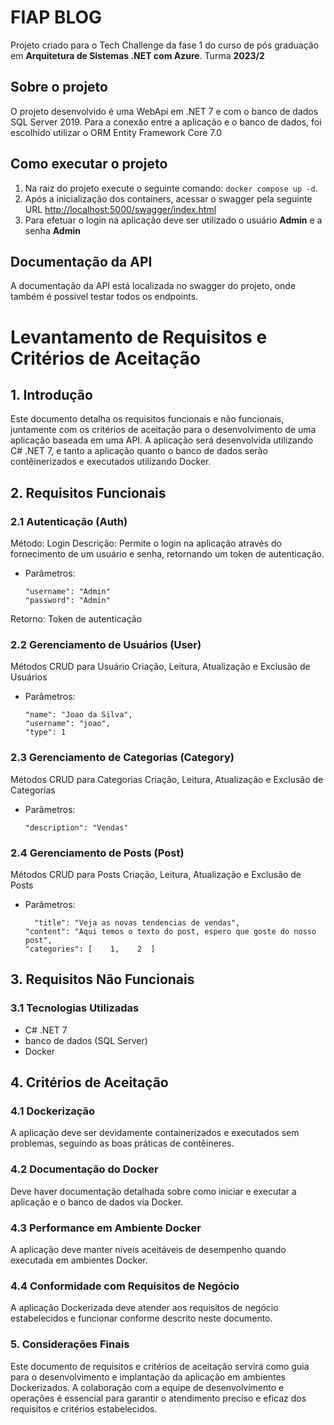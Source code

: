 # FIAP BLOG

Projeto criado para o Tech Challenge da fase 1 do curso de pós graduação em **Arquitetura de Sistemas .NET com Azure**.
Turma **2023/2**
## Sobre o projeto
O projeto desenvolvido é uma WebApi em .NET 7 e com o banco de dados SQL Server 2019.
Para a conexão entre a aplicação e o banco de dados, foi escolhido utilizar o ORM Entity Framework Core 7.0

## Como executar o projeto

 1. Na raiz do projeto execute o seguinte comando: `docker compose up -d`.
 2. Após a inicialização dos containers, acessar o swagger pela seguinte URL [http://localhost:5000/swagger/index.html](http://localhost:5000/swagger/index.html)
 3. Para efetuar o login na aplicação deve ser utilizado o usuário **Admin** e a senha **Admin**

 
## Documentação da API

A documentação da API está localizada no swagger do projeto, onde também é possivel testar todos os endpoints.

# Levantamento de Requisitos e Critérios de Aceitação

## 1. Introdução
Este documento detalha os requisitos funcionais e não funcionais, juntamente com os critérios de aceitação para o desenvolvimento de uma aplicação baseada em uma API. A aplicação será desenvolvida utilizando C# .NET 7, e tanto a aplicação quanto o banco de dados serão contêinerizados e executados utilizando Docker.

## 2. Requisitos Funcionais

### 2.1 Autenticação (Auth)

Método: Login
Descrição: Permite o login na aplicação através do fornecimento de um usuário e senha, retornando um token de autenticação.
- Parâmetros:
  ```
  "username": "Admin"
  "password": "Admin"
  ```
Retorno: Token de autenticação
### 2.2 Gerenciamento de Usuários (User)

Métodos CRUD para Usuário
Criação, Leitura, Atualização e Exclusão de Usuários
- Parâmetros:
  ```
  "name": "Joao da Silva",
  "username": "joao",
  "type": 1
  ```
### 2.3 Gerenciamento de Categorias (Category)

Métodos CRUD para Categorias
Criação, Leitura, Atualização e Exclusão de Categorias
- Parâmetros:
  ```
  "description": "Vendas"
  ```

### 2.4 Gerenciamento de Posts (Post)

Métodos CRUD para Posts
Criação, Leitura, Atualização e Exclusão de Posts
- Parâmetros:
  ```
    "title": "Veja as novas tendencias de vendas",
  "content": "Aqui temos o texto do post, espero que goste do nosso post",
  "categories": [    1,    2  ]
  ```

## 3. Requisitos Não Funcionais

### 3.1 Tecnologias Utilizadas

- C# .NET 7
- banco de dados (SQL Server)
- Docker

## 4. Critérios de Aceitação

### 4.1 Dockerização

A aplicação deve ser devidamente containerizados e executados sem problemas, seguindo as boas práticas de contêineres.

### 4.2 Documentação do Docker

Deve haver documentação detalhada sobre como iniciar e executar a aplicação e o banco de dados via Docker.

### 4.3 Performance em Ambiente Docker

A aplicação deve manter níveis aceitáveis de desempenho quando executada em ambientes Docker.

### 4.4 Conformidade com Requisitos de Negócio

A aplicação Dockerizada deve atender aos requisitos de negócio estabelecidos e funcionar conforme descrito neste documento.

### 5. Considerações Finais
Este documento de requisitos e critérios de aceitação servirá como guia para o desenvolvimento e implantação da aplicação em ambientes Dockerizados. A colaboração com a equipe de desenvolvimento e operações é essencial para garantir o atendimento preciso e eficaz dos requisitos e critérios estabelecidos.
